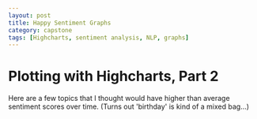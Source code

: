 ```yaml
---
layout: post
title: Happy Sentiment Graphs
category: capstone
tags: [Highcharts, sentiment analysis, NLP, graphs]
---
```


# Plotting with Highcharts, Part 2

Here are a few topics that I thought would have higher than average sentiment scores over time. (Turns out 'birthday' is kind of a mixed bag...)

<script src="https://code.highcharts.com/highcharts.js"></script>
<script src="https://code.highcharts.com/highcharts-more.js"></script>
<script src="https://code.highcharts.com/modules/exporting.js"></script>

<div id="candy-sent-container" style="height: 400px; margin: auto; min-width: 400px; max-width: 600px"></div>

<script>
Highcharts.chart('candy-sent-container', {
  chart: {
    zoomType: 'x'
  },
  title: {
    text: 'Sentiment Score of Articles Containing "Candy"'
  },
  xAxis: [{
    type: 'datetime',
    allowDecimals: false,
    title: {
      text: 'date',
      scalable: false
    }
  }],
  yAxis: {
    labels: {
      format: '{value}'
    },
    title: {
      text: 'Sentiment Scores'
    }
  },

  tooltip: {
    shared: false
  },
  series: [{"data": [[1485302400000, 0.010890824589081445], [1485475200000, 0.012716354252945216], [1485561600000, -0.0018802389589310001], [1485734400000, 0.0059123918411303038], [1485907200000, 0.019995068272205627], [1486339200000, -0.0037891367686167729], [1486512000000, 0.0067500837105169912], [1486598400000, 0.011756007438208177], [1486684800000, 0.0064422115003021424], [1486857600000, -0.0029489661163593318], [1486944000000, -0.0023973437335379775], [1487030400000, 0.0052758484107152184], [1487116800000, 0.0097046025386091674], [1487203200000, 0.0059597887977497323]], "type": "spline", "name": "Mean Score"},
  {"whiskerLength": 0, "name": "Range", "color": "#FF0000", "data": [[1485302400000, 0.010890824589081445, 0.010890824589081445], [1485475200000, 0.008743971929669322, 0.01668873657622111], [1485561600000, -0.0018802389589310001, -0.0018802389589310001], [1485734400000, 0.0014554685803087393, 0.01465217016562176], [1485907200000, 0.019995068272205627, 0.019995068272205627], [1486339200000, -0.02207795157423304, 0.0076836967479910765], [1486512000000, -0.010871010380382344, 0.024371177801416326], [1486598400000, 0.004120574450267888, 0.026045950433108082], [1486684800000, 0.0025303806180644894, 0.010354042382539796], [1486857600000, -0.002948966116359332, -0.002948966116359332], [1486944000000, -0.010492228322926274, 0.005697540855850319], [1487030400000, -0.011420306260946112, 0.023193561552644827], [1487116800000, -0.00853181333332636, 0.020184088378364145], [1487203200000, 0.004642742427360423, 0.0072768351681390415]], "stemWidth": 3, "type": "errorbar"},
 {"name": "If Sugar Is Harmless, Prove It", "color": "#FF0000", "data": [[1485302400000, 0.010890824589081445]], "tooltip": {"pointFormat": "{point.y}"}, "marker": {"color": "#FF0000", "symbol": "circle", "enabled": true}, "type": "scatter", "showInLegend": false}, {"name": "J.S.G. Boggs, Artist, Dies at 62; He Made Money. Literally.", "color": "#FF0000", "data": [[1485475200000, 0.01668873657622111]], "tooltip": {"pointFormat": "{point.y}"}, "marker": {"color": "#FF0000", "symbol": "circle", "enabled": true}, "type": "scatter", "showInLegend": false}, {"name": "An Iraqi Family Split by the Vicissitudes of Asylum", "color": "#FF0000", "data": [[1485561600000, -0.0018802389589310001]], "tooltip": {"pointFormat": "{point.y}"}, "marker": {"color": "#FF0000", "symbol": "circle", "enabled": true}, "type": "scatter", "showInLegend": false}, {"name": "Christmas creature: \'Candy cane\' crab discovered in the Caribbean ", "color": "#FF0000", "data": [[1485734400000, 0.01465217016562176]], "tooltip": {"pointFormat": "{point.y}"}, "marker": {"color": "#FF0000", "symbol": "circle", "enabled": true}, "type": "scatter", "showInLegend": false}, {"name": "Here Is How to Fend Off a Hijacking of Home Devices", "color": "#FF0000", "data": [[1485907200000, 0.019995068272205627]], "tooltip": {"pointFormat": "{point.y}"}, "marker": {"color": "#FF0000", "symbol": "circle", "enabled": true}, "type": "scatter", "showInLegend": false}, {"name": "How to make spectacular (and vegan) chocolate truffles from just a few ingredients", "color": "#FF0000", "data": [[1486339200000, 0.0076836967479910765]], "tooltip": {"pointFormat": "{point.y}"}, "marker": {"color": "#FF0000", "symbol": "circle", "enabled": true}, "type": "scatter", "showInLegend": false}, {"name": "His Art Is on the Oxxo Shelves. Keep Your Receipt.", "color": "#FF0000", "data": [[1486512000000, 0.024371177801416326]], "tooltip": {"pointFormat": "{point.y}"}, "marker": {"color": "#FF0000", "symbol": "circle", "enabled": true}, "type": "scatter", "showInLegend": false}, {"name": "Fifty Shades Darker is still steamy, but takes itself way too seriously", "color": "#FF0000", "data": [[1486598400000, 0.026045950433108082]], "tooltip": {"pointFormat": "{point.y}"}, "marker": {"color": "#FF0000", "symbol": "circle", "enabled": true}, "type": "scatter", "showInLegend": false}, {"name": "Job for Chocolate and Candy Taster Takes More Than a Sweet Tooth", "color": "#FF0000", "data": [[1486684800000, 0.010354042382539796]], "tooltip": {"pointFormat": "{point.y}"}, "marker": {"color": "#FF0000", "symbol": "circle", "enabled": true}, "type": "scatter", "showInLegend": false}, {"name": "Grammys Fashion 2017, Weird as Usual", "color": "#FF0000", "data": [[1486857600000, -0.002948966116359332]], "tooltip": {"pointFormat": "{point.y}"}, "marker": {"color": "#FF0000", "symbol": "circle", "enabled": true}, "type": "scatter", "showInLegend": false}, {"name": "The hidden life of the office candy dish and what it means when you take a piece", "color": "#FF0000", "data": [[1486944000000, 0.005697540855850319]], "tooltip": {"pointFormat": "{point.y}"}, "marker": {"color": "#FF0000", "symbol": "circle", "enabled": true}, "type": "scatter", "showInLegend": false}, {"name": "Valentines Day: Did It Start as a Roman Party or to Celebrate an Execution?", "color": "#FF0000", "data": [[1487030400000, 0.023193561552644827]], "tooltip": {"pointFormat": "{point.y}"}, "marker": {"color": "#FF0000", "symbol": "circle", "enabled": true}, "type": "scatter", "showInLegend": false}, {"name": "Love La La Land? Hate It? So Do We", "color": "#FF0000", "data": [[1487116800000, 0.020184088378364145]], "tooltip": {"pointFormat": "{point.y}"}, "marker": {"color": "#FF0000", "symbol": "circle", "enabled": true}, "type": "scatter", "showInLegend": false}, {"name": "This 21-year-old runs a town. (What were you doing at that age?)", "color": "#FF0000", "data": [[1487203200000, 0.0072768351681390415]], "tooltip": {"pointFormat": "{point.y}"}, "marker": {"color": "#FF0000", "symbol": "circle", "enabled": true}, "type": "scatter", "showInLegend": false},
 {"name": "If Sugar Is Harmless, Prove It", "color": "#FF0000", "data": [[1485302400000, 0.010890824589081445]], "tooltip": {"pointFormat": "{point.y}"}, "marker": {"color": "#FF0000", "symbol": "circle", "enabled": true}, "type": "scatter", "showInLegend": false}, {"name": "Cat Marnell, a Former Beauty Editor, on Her New Addiction Memoir", "color": "#FF0000", "data": [[1485475200000, 0.008743971929669322]], "tooltip": {"pointFormat": "{point.y}"}, "marker": {"color": "#FF0000", "symbol": "circle", "enabled": true}, "type": "scatter", "showInLegend": false}, {"name": "An Iraqi Family Split by the Vicissitudes of Asylum", "color": "#FF0000", "data": [[1485561600000, -0.0018802389589310001]], "tooltip": {"pointFormat": "{point.y}"}, "marker": {"color": "#FF0000", "symbol": "circle", "enabled": true}, "type": "scatter", "showInLegend": false}, {"name": "The Latest in Luggage: The Bold and the Beautiful", "color": "#FF0000", "data": [[1485734400000, 0.0014554685803087393]], "tooltip": {"pointFormat": "{point.y}"}, "marker": {"color": "#FF0000", "symbol": "circle", "enabled": true}, "type": "scatter", "showInLegend": false}, {"name": "Here Is How to Fend Off a Hijacking of Home Devices", "color": "#FF0000", "data": [[1485907200000, 0.019995068272205627]], "tooltip": {"pointFormat": "{point.y}"}, "marker": {"color": "#FF0000", "symbol": "circle", "enabled": true}, "type": "scatter", "showInLegend": false}, {"name": "A Diver Discovers a Candy-Colored Crab", "color": "#FF0000", "data": [[1486339200000, -0.02207795157423304]], "tooltip": {"pointFormat": "{point.y}"}, "marker": {"color": "#FF0000", "symbol": "circle", "enabled": true}, "type": "scatter", "showInLegend": false}, {"name": "Review: In Fade, Outsiders Find Each Other Thanks to a TV Crime Show", "color": "#FF0000", "data": [[1486512000000, -0.010871010380382344]], "tooltip": {"pointFormat": "{point.y}"}, "marker": {"color": "#FF0000", "symbol": "circle", "enabled": true}, "type": "scatter", "showInLegend": false}, {"name": "Taylor Sheridan on His Oscar-Nominated Screenplay for Hell or High Water", "color": "#FF0000", "data": [[1486598400000, 0.004120574450267888]], "tooltip": {"pointFormat": "{point.y}"}, "marker": {"color": "#FF0000", "symbol": "circle", "enabled": true}, "type": "scatter", "showInLegend": false}, {"name": "Period skin 101: How (and why) your skin freaks out ", "color": "#FF0000", "data": [[1486684800000, 0.0025303806180644894]], "tooltip": {"pointFormat": "{point.y}"}, "marker": {"color": "#FF0000", "symbol": "circle", "enabled": true}, "type": "scatter", "showInLegend": false}, {"name": "Grammys Fashion 2017, Weird as Usual", "color": "#FF0000", "data": [[1486857600000, -0.002948966116359332]], "tooltip": {"pointFormat": "{point.y}"}, "marker": {"color": "#FF0000", "symbol": "circle", "enabled": true}, "type": "scatter", "showInLegend": false}, {"name": "Why Saying Radical Islamic Terrorism Isnt Enough", "color": "#FF0000", "data": [[1486944000000, -0.010492228322926274]], "tooltip": {"pointFormat": "{point.y}"}, "marker": {"color": "#FF0000", "symbol": "circle", "enabled": true}, "type": "scatter", "showInLegend": false}, {"name": "In Eastern Mosul, Liberated From ISIS, Battle Rages Day and Night", "color": "#FF0000", "data": [[1487030400000, -0.011420306260946112]], "tooltip": {"pointFormat": "{point.y}"}, "marker": {"color": "#FF0000", "symbol": "circle", "enabled": true}, "type": "scatter", "showInLegend": false}, {"name": "The nation needs answers, not deflections, on Russia and Trump", "color": "#FF0000", "data": [[1487116800000, -0.00853181333332636]], "tooltip": {"pointFormat": "{point.y}"}, "marker": {"color": "#FF0000", "symbol": "circle", "enabled": true}, "type": "scatter", "showInLegend": false}, {"name": "Full Transcript and Video: Trump News Conference", "color": "#FF0000", "data": [[1487203200000, 0.004642742427360423]], "tooltip": {"pointFormat": "{point.y}"}, "marker": {"color": "#FF0000", "symbol": "circle", "enabled": true}, "type": "scatter", "showInLegend": false}
  ]
});
</script>

<script src="https://code.highcharts.com/highcharts.js"></script>
<script src="https://code.highcharts.com/highcharts-more.js"></script>
<script src="https://code.highcharts.com/modules/exporting.js"></script>

<div id="happy-sent-container" style="height: 400px; margin: auto; min-width: 400px; max-width: 600px"></div>

<script>
Highcharts.chart('happy-sent-container', {
  chart: {
    zoomType: 'x'
  },
  title: {
    text: 'Sentiment Score of Articles Containing "Happiness"'
  },
  xAxis: [{
    type: 'datetime',
    allowDecimals: false,
    title: {
      text: 'date',
      scalable: false
    }
  }],
  yAxis: {
    labels: {
      format: '{value}'
    },
    title: {
      text: 'Sentiment Scores'
    }
  },

  tooltip: {
    shared: false
  },
  series: [{"data": [[1485302400000, 0.022547886259488146], [1485388800000, 0.011189065250951865], [1485475200000, -0.0015879485054195513], [1485561600000, 0.0042670390391535236], [1485648000000, -0.0001109398113492079], [1485734400000, 0.030624278436340503], [1485993600000, -0.00806386400501353], [1486166400000, 0.0058211648973164861], [1486252800000, -0.0048528370537015073], [1486339200000, 0.014947409955660804], [1486425600000, 0.049096374393181375], [1486512000000, 0.027491294797854553], [1486598400000, -0.004602177121584344], [1486684800000, 0.0138802748663568], [1486771200000, -0.0052749855395336801], [1486857600000, -0.0043439693974705804], [1486944000000, 0.015640225065153866], [1487030400000, 0.017470070342075632], [1487116800000, 0.011992501796116689], [1487203200000, 0.0082516550301998341], [1487289600000, 0.010408845246408576]], "type": "spline", "name": "Mean Score"},
  {"whiskerLength": 0, "name": "Range", "color": "#FF0000", "data": [[1485302400000, 0.022547886259488146, 0.022547886259488146], [1485388800000, 0.011189065250951865, 0.011189065250951865], [1485475200000, -0.01535862169356378, 0.012182724682724678], [1485561600000, -0.0005043512235289789, 0.009038429301836026], [1485648000000, -0.0001109398113492079, -0.0001109398113492079], [1485734400000, 0.01923076781043131, 0.0420177890622497], [1485993600000, -0.00806386400501353, -0.00806386400501353], [1486166400000, 0.0046182455560096385, 0.007024084238623334], [1486252800000, -0.0063860587165182866, -0.0027157334538825085], [1486339200000, 0.007978611128406246, 0.019391567504364392], [1486425600000, 0.043198739046501296, 0.05499400973986146], [1486512000000, 0.0070298274651070525, 0.04795276213060205], [1486598400000, -0.004602177121584344, -0.004602177121584344], [1486684800000, 0.0138802748663568, 0.0138802748663568], [1486771200000, -0.00527498553953368, -0.00527498553953368], [1486857600000, -0.013319321107759744, 0.004631382312818584], [1486944000000, 2.641546243718108e-05, 0.033679161009302454], [1487030400000, -0.002326380470538469, 0.04726485371120355], [1487116800000, -0.0036521974496008794, 0.02439284645938158], [1487203200000, 0.004111676997624619, 0.011587481041212194], [1487289600000, 0.010408845246408576, 0.010408845246408576]], "stemWidth": 3, "type": "errorbar"},
  {"name": "Get Up and Move. It May Make You Happier.", "color": "#FF0000", "data": [[1485302400000, 0.022547886259488146]], "tooltip": {"pointFormat": "{point.y}"}, "marker": {"color": "#FF0000", "symbol": "circle", "enabled": true}, "type": "scatter", "showInLegend": false}, {"name": "A Son in Rehab, a Dying Parent: How to Bring Them Together?", "color": "#FF0000", "data": [[1485388800000, 0.011189065250951865]], "tooltip": {"pointFormat": "{point.y}"}, "marker": {"color": "#FF0000", "symbol": "circle", "enabled": true}, "type": "scatter", "showInLegend": false}, {"name": "Measuring Happiness, in Bhutan and Elsewhere", "color": "#FF0000", "data": [[1485475200000, 0.012182724682724678]], "tooltip": {"pointFormat": "{point.y}"}, "marker": {"color": "#FF0000", "symbol": "circle", "enabled": true}, "type": "scatter", "showInLegend": false}, {"name": "Trump and Putin Connect, but Avoid Talk of Lifting U.S. Sanctions", "color": "#FF0000", "data": [[1485561600000, 0.009038429301836026]], "tooltip": {"pointFormat": "{point.y}"}, "marker": {"color": "#FF0000", "symbol": "circle", "enabled": true}, "type": "scatter", "showInLegend": false}, {"name": "The Affair Season 3 Finale: A Day in Paris", "color": "#FF0000", "data": [[1485648000000, -0.0001109398113492079]], "tooltip": {"pointFormat": "{point.y}"}, "marker": {"color": "#FF0000", "symbol": "circle", "enabled": true}, "type": "scatter", "showInLegend": false}, {"name": "Dont Cut Back on the Arts", "color": "#FF0000", "data": [[1485734400000, 0.0420177890622497]], "tooltip": {"pointFormat": "{point.y}"}, "marker": {"color": "#FF0000", "symbol": "circle", "enabled": true}, "type": "scatter", "showInLegend": false}, {"name": "For Stranded Somali Refugees, Friend of America Is a Deadly Label", "color": "#FF0000", "data": [[1485993600000, -0.00806386400501353]], "tooltip": {"pointFormat": "{point.y}"}, "marker": {"color": "#FF0000", "symbol": "circle", "enabled": true}, "type": "scatter", "showInLegend": false}, {"name": "How protesters plan to get under Trumps skin wherever he goes", "color": "#FF0000", "data": [[1486166400000, 0.007024084238623334]], "tooltip": {"pointFormat": "{point.y}"}, "marker": {"color": "#FF0000", "symbol": "circle", "enabled": true}, "type": "scatter", "showInLegend": false}, {"name": "A Resettlement Mission Upended by the Sweep of a Presidents Pen", "color": "#FF0000", "data": [[1486252800000, -0.0027157334538825085]], "tooltip": {"pointFormat": "{point.y}"}, "marker": {"color": "#FF0000", "symbol": "circle", "enabled": true}, "type": "scatter", "showInLegend": false}, {"name": "A plot twist squanders Tear You Aparts outsider insights", "color": "#FF0000", "data": [[1486339200000, 0.019391567504364392]], "tooltip": {"pointFormat": "{point.y}"}, "marker": {"color": "#FF0000", "symbol": "circle", "enabled": true}, "type": "scatter", "showInLegend": false}, {"name": "Better sex, better health, more money: What men really get out of marriage ", "color": "#FF0000", "data": [[1486425600000, 0.05499400973986146]], "tooltip": {"pointFormat": "{point.y}"}, "marker": {"color": "#FF0000", "symbol": "circle", "enabled": true}, "type": "scatter", "showInLegend": false}, {"name": "6-year-old boy breaks out in celebratory dance to mark end of chemotherapy ", "color": "#FF0000", "data": [[1486512000000, 0.04795276213060205]], "tooltip": {"pointFormat": "{point.y}"}, "marker": {"color": "#FF0000", "symbol": "circle", "enabled": true}, "type": "scatter", "showInLegend": false}, {"name": "Dogs deserve better than an outdated beauty pageant", "color": "#FF0000", "data": [[1486598400000, -0.004602177121584344]], "tooltip": {"pointFormat": "{point.y}"}, "marker": {"color": "#FF0000", "symbol": "circle", "enabled": true}, "type": "scatter", "showInLegend": false}, {"name": "Heres how Trump could open doors to a new China policy", "color": "#FF0000", "data": [[1486684800000, 0.0138802748663568]], "tooltip": {"pointFormat": "{point.y}"}, "marker": {"color": "#FF0000", "symbol": "circle", "enabled": true}, "type": "scatter", "showInLegend": false}, {"name": "American Identity", "color": "#FF0000", "data": [[1486771200000, -0.00527498553953368]], "tooltip": {"pointFormat": "{point.y}"}, "marker": {"color": "#FF0000", "symbol": "circle", "enabled": true}, "type": "scatter", "showInLegend": false}, {"name": "Actress Meryl Streep renews harsh criticism of Trump in emotional speech ", "color": "#FF0000", "data": [[1486857600000, 0.004631382312818584]], "tooltip": {"pointFormat": "{point.y}"}, "marker": {"color": "#FF0000", "symbol": "circle", "enabled": true}, "type": "scatter", "showInLegend": false}, {"name": "Washingtons week with Joshua Bell revealed little that we didnt already know", "color": "#FF0000", "data": [[1486944000000, 0.033679161009302454]], "tooltip": {"pointFormat": "{point.y}"}, "marker": {"color": "#FF0000", "symbol": "circle", "enabled": true}, "type": "scatter", "showInLegend": false}, {"name": "7 health benefits of being in a happy marriage ", "color": "#FF0000", "data": [[1487030400000, 0.04726485371120355]], "tooltip": {"pointFormat": "{point.y}"}, "marker": {"color": "#FF0000", "symbol": "circle", "enabled": true}, "type": "scatter", "showInLegend": false}, {"name": "Highlights, From the Intimate to the Political, in a Midwinter Film Series", "color": "#FF0000", "data": [[1487116800000, 0.02439284645938158]], "tooltip": {"pointFormat": "{point.y}"}, "marker": {"color": "#FF0000", "symbol": "circle", "enabled": true}, "type": "scatter", "showInLegend": false}, {"name": "Nigerian leader extends sick leave abroad as citizens suffer", "color": "#FF0000", "data": [[1487203200000, 0.011587481041212194]], "tooltip": {"pointFormat": "{point.y}"}, "marker": {"color": "#FF0000", "symbol": "circle", "enabled": true}, "type": "scatter", "showInLegend": false}, {"name": "In China, a sense of betrayal after the assassination of Kim Jong Nam", "color": "#FF0000", "data": [[1487289600000, 0.010408845246408576]], "tooltip": {"pointFormat": "{point.y}"}, "marker": {"color": "#FF0000", "symbol": "circle", "enabled": true}, "type": "scatter", "showInLegend": false},
  {"name": "Get Up and Move. It May Make You Happier.", "color": "#FF0000", "data": [[1485302400000, 0.022547886259488146]], "tooltip": {"pointFormat": "{point.y}"}, "marker": {"color": "#FF0000", "symbol": "circle", "enabled": true}, "type": "scatter", "showInLegend": false}, {"name": "A Son in Rehab, a Dying Parent: How to Bring Them Together?", "color": "#FF0000", "data": [[1485388800000, 0.011189065250951865]], "tooltip": {"pointFormat": "{point.y}"}, "marker": {"color": "#FF0000", "symbol": "circle", "enabled": true}, "type": "scatter", "showInLegend": false}, {"name": "The Politics of Cowardice", "color": "#FF0000", "data": [[1485475200000, -0.01535862169356378]], "tooltip": {"pointFormat": "{point.y}"}, "marker": {"color": "#FF0000", "symbol": "circle", "enabled": true}, "type": "scatter", "showInLegend": false}, {"name": "Refugee Ban Injects Chaos Into Iraqi Familys Reunion", "color": "#FF0000", "data": [[1485561600000, -0.0005043512235289789]], "tooltip": {"pointFormat": "{point.y}"}, "marker": {"color": "#FF0000", "symbol": "circle", "enabled": true}, "type": "scatter", "showInLegend": false}, {"name": "The Affair Season 3 Finale: A Day in Paris", "color": "#FF0000", "data": [[1485648000000, -0.0001109398113492079]], "tooltip": {"pointFormat": "{point.y}"}, "marker": {"color": "#FF0000", "symbol": "circle", "enabled": true}, "type": "scatter", "showInLegend": false}, {"name": "Hall of Fame Spot for Don Coryell Could Comfort Chargers Fans", "color": "#FF0000", "data": [[1485734400000, 0.01923076781043131]], "tooltip": {"pointFormat": "{point.y}"}, "marker": {"color": "#FF0000", "symbol": "circle", "enabled": true}, "type": "scatter", "showInLegend": false}, {"name": "For Stranded Somali Refugees, Friend of America Is a Deadly Label", "color": "#FF0000", "data": [[1485993600000, -0.00806386400501353]], "tooltip": {"pointFormat": "{point.y}"}, "marker": {"color": "#FF0000", "symbol": "circle", "enabled": true}, "type": "scatter", "showInLegend": false}, {"name": "The Case for Sugar", "color": "#FF0000", "data": [[1486166400000, 0.0046182455560096385]], "tooltip": {"pointFormat": "{point.y}"}, "marker": {"color": "#FF0000", "symbol": "circle", "enabled": true}, "type": "scatter", "showInLegend": false}, {"name": "Trump administration appeals to restore travel ban, says earlier ruling was second-guessing the president", "color": "#FF0000", "data": [[1486252800000, -0.0063860587165182866]], "tooltip": {"pointFormat": "{point.y}"}, "marker": {"color": "#FF0000", "symbol": "circle", "enabled": true}, "type": "scatter", "showInLegend": false}, {"name": "Catalonia Ex-Leader Stands Trial, and Thousands of Separatists Protest", "color": "#FF0000", "data": [[1486339200000, 0.007978611128406246]], "tooltip": {"pointFormat": "{point.y}"}, "marker": {"color": "#FF0000", "symbol": "circle", "enabled": true}, "type": "scatter", "showInLegend": false}, {"name": "Sarah MacLean picks the best romance novels of the month", "color": "#FF0000", "data": [[1486425600000, 0.043198739046501296]], "tooltip": {"pointFormat": "{point.y}"}, "marker": {"color": "#FF0000", "symbol": "circle", "enabled": true}, "type": "scatter", "showInLegend": false}, {"name": "Director-writer Amma Asante finds her groove in the political love story.", "color": "#FF0000", "data": [[1486512000000, 0.0070298274651070525]], "tooltip": {"pointFormat": "{point.y}"}, "marker": {"color": "#FF0000", "symbol": "circle", "enabled": true}, "type": "scatter", "showInLegend": false}, {"name": "Dogs deserve better than an outdated beauty pageant", "color": "#FF0000", "data": [[1486598400000, -0.004602177121584344]], "tooltip": {"pointFormat": "{point.y}"}, "marker": {"color": "#FF0000", "symbol": "circle", "enabled": true}, "type": "scatter", "showInLegend": false}, {"name": "Heres how Trump could open doors to a new China policy", "color": "#FF0000", "data": [[1486684800000, 0.0138802748663568]], "tooltip": {"pointFormat": "{point.y}"}, "marker": {"color": "#FF0000", "symbol": "circle", "enabled": true}, "type": "scatter", "showInLegend": false}, {"name": "American Identity", "color": "#FF0000", "data": [[1486771200000, -0.00527498553953368]], "tooltip": {"pointFormat": "{point.y}"}, "marker": {"color": "#FF0000", "symbol": "circle", "enabled": true}, "type": "scatter", "showInLegend": false}, {"name": "After much hardship, refugee finds a home with French family", "color": "#FF0000", "data": [[1486857600000, -0.013319321107759744]], "tooltip": {"pointFormat": "{point.y}"}, "marker": {"color": "#FF0000", "symbol": "circle", "enabled": true}, "type": "scatter", "showInLegend": false}, {"name": "Unraveling Love Stories", "color": "#FF0000", "data": [[1486944000000, 2.641546243718108e-05]], "tooltip": {"pointFormat": "{point.y}"}, "marker": {"color": "#FF0000", "symbol": "circle", "enabled": true}, "type": "scatter", "showInLegend": false}, {"name": "Pakistan court ban of Valentines Day celebrations raises many contradictions", "color": "#FF0000", "data": [[1487030400000, -0.002326380470538469]], "tooltip": {"pointFormat": "{point.y}"}, "marker": {"color": "#FF0000", "symbol": "circle", "enabled": true}, "type": "scatter", "showInLegend": false}, {"name": "The Trump Eras Catholic Mirror", "color": "#FF0000", "data": [[1487116800000, -0.0036521974496008794]], "tooltip": {"pointFormat": "{point.y}"}, "marker": {"color": "#FF0000", "symbol": "circle", "enabled": true}, "type": "scatter", "showInLegend": false}, {"name": "A Plane Crash Survivor and a Decimated Soccer Team Push Forward", "color": "#FF0000", "data": [[1487203200000, 0.004111676997624619]], "tooltip": {"pointFormat": "{point.y}"}, "marker": {"color": "#FF0000", "symbol": "circle", "enabled": true}, "type": "scatter", "showInLegend": false}, {"name": "In China, a sense of betrayal after the assassination of Kim Jong Nam", "color": "#FF0000", "data": [[1487289600000, 0.010408845246408576]], "tooltip": {"pointFormat": "{point.y}"}, "marker": {"color": "#FF0000", "symbol": "circle", "enabled": true}, "type": "scatter", "showInLegend": false}

  ]
});
</script>

<script src="https://code.highcharts.com/highcharts.js"></script>
<script src="https://code.highcharts.com/highcharts-more.js"></script>
<script src="https://code.highcharts.com/modules/exporting.js"></script>

<div id="beyonce-sent-container" style="height: 400px; margin: auto; min-width: 400px; max-width: 600px"></div>

<script>
Highcharts.chart('beyonce-sent-container', {
  chart: {
    zoomType: 'x'
  },
  title: {
    text: 'Sentiment Score of Articles Containing "Beyonce"'
  },
  xAxis: [{
    type: 'datetime',
    allowDecimals: false,
    title: {
      text: 'date',
      scalable: false
    }
  }],
  yAxis: {
    labels: {
      format: '{value}'
    },
    title: {
      text: 'Sentiment Scores'
    }
  },

  tooltip: {
    shared: false
  },
  series: [{"data": [[1485907200000, 0.0040879578188251654], [1486598400000, 0.0046079827011844543], [1486771200000, 0.016804747176393849], [1486857600000, 0.027944332717320421], [1486944000000, 0.020950389208953146], [1487203200000, -0.0044123878850766424]], "type": "spline", "name": "Mean Score"},
  {"whiskerLength": 0, "name": "Range", "color": "#FF0000", "data": [[1485907200000, 0.004087957818825165, 0.004087957818825165], [1486598400000, -0.004091995966995966, 0.021181866744366742], [1486771200000, 0.01680474717639385, 0.01680474717639385], [1486857600000, 0.017735075002516858, 0.051906457972443844], [1486944000000, -0.0035961720969373626, 0.048337141487191614], [1487203200000, -0.005881011321948444, -0.002943764448204841]], "stemWidth": 3, "type": "errorbar"},
  {"name": "Beyonc Is Pregnant, and Twitter Loses It", "color": "#FF0000", "data": [[1485907200000, 0.004087957818825165]], "tooltip": {"pointFormat": "{point.y}"}, "marker": {"color": "#FF0000", "symbol": "circle", "enabled": true}, "type": "scatter", "showInLegend": false}, {"name": "YouTube singer\'s estate sues Beyonce for $20M in copyright infringement suit ", "color": "#FF0000", "data": [[1486598400000, -0.004091995966995966]], "tooltip": {"pointFormat": "{point.y}"}, "marker": {"color": "#FF0000", "symbol": "circle", "enabled": true}, "type": "scatter", "showInLegend": false}, {"name": "Grammys add 1st man, transgender woman as trophy presenters ", "color": "#FF0000", "data": [[1486771200000, 0.01680474717639385]], "tooltip": {"pointFormat": "{point.y}"}, "marker": {"color": "#FF0000", "symbol": "circle", "enabled": true}, "type": "scatter", "showInLegend": false}, {"name": "List of 2017 Grammy winners so far ", "color": "#FF0000", "data": [[1486857600000, 0.017735075002516858]], "tooltip": {"pointFormat": "{point.y}"}, "marker": {"color": "#FF0000", "symbol": "circle", "enabled": true}, "type": "scatter", "showInLegend": false}, {"name": "Grammys fashion: CeeLo goes gold, Lady Gaga goes bitty", "color": "#FF0000", "data": [[1486944000000, -0.0035961720969373626]], "tooltip": {"pointFormat": "{point.y}"}, "marker": {"color": "#FF0000", "symbol": "circle", "enabled": true}, "type": "scatter", "showInLegend": false}, {"name": "Grammy producer apologizes for Metallica, Caesar glitches", "color": "#FF0000", "data": [[1487203200000, -0.005881011321948444]], "tooltip": {"pointFormat": "{point.y}"}, "marker": {"color": "#FF0000", "symbol": "circle", "enabled": true}, "type": "scatter", "showInLegend": false},
  {"name": "Beyonc Is Pregnant, and Twitter Loses It", "color": "#FF0000", "data": [[1485907200000, 0.004087957818825165]], "tooltip": {"pointFormat": "{point.y}"}, "marker": {"color": "#FF0000", "symbol": "circle", "enabled": true}, "type": "scatter", "showInLegend": false}, {"name": "George and Amal Clooney expecting twins ", "color": "#FF0000", "data": [[1486598400000, 0.021181866744366742]], "tooltip": {"pointFormat": "{point.y}"}, "marker": {"color": "#FF0000", "symbol": "circle", "enabled": true}, "type": "scatter", "showInLegend": false}, {"name": "Grammys add 1st man, transgender woman as trophy presenters ", "color": "#FF0000", "data": [[1486771200000, 0.01680474717639385]], "tooltip": {"pointFormat": "{point.y}"}, "marker": {"color": "#FF0000", "symbol": "circle", "enabled": true}, "type": "scatter", "showInLegend": false}, {"name": "Gwyneth Paltrow on when she feels the sexiest ", "color": "#FF0000", "data": [[1486857600000, 0.051906457972443844]], "tooltip": {"pointFormat": "{point.y}"}, "marker": {"color": "#FF0000", "symbol": "circle", "enabled": true}, "type": "scatter", "showInLegend": false}, {"name": "Adele thought Beyonce should have won album of the year and she\'s not the only one ", "color": "#FF0000", "data": [[1486944000000, 0.048337141487191614]], "tooltip": {"pointFormat": "{point.y}"}, "marker": {"color": "#FF0000", "symbol": "circle", "enabled": true}, "type": "scatter", "showInLegend": false}, {"name": "Grammy producer apologizes for Metallica glitch ", "color": "#FF0000", "data": [[1487203200000, -0.002943764448204841]], "tooltip": {"pointFormat": "{point.y}"}, "marker": {"color": "#FF0000", "symbol": "circle", "enabled": true}, "type": "scatter", "showInLegend": false}
  ]
});
</script>

<script src="https://code.highcharts.com/highcharts.js"></script>
<script src="https://code.highcharts.com/highcharts-more.js"></script>
<script src="https://code.highcharts.com/modules/exporting.js"></script>

<div id="birthday-sent-container" style="height: 400px; margin: auto; min-width: 400px; max-width: 600px"></div>

<script>
Highcharts.chart('birthday-sent-container', {
  chart: {
    zoomType: 'x'
  },
  title: {
    text: 'Sentiment Score of Articles Containing "Birthday"'
  },
  xAxis: [{
    type: 'datetime',
    allowDecimals: false,
    title: {
      text: 'date',
      scalable: false
    }
  }],
  yAxis: {
    labels: {
      format: '{value}'
    },
    title: {
      text: 'Sentiment Scores'
    }
  },

  tooltip: {
    shared: false
  },
  series: [{"data": [[1484179200000, 0.020667792098351255], [1484697600000, -0.01642663714303802], [1485388800000, -0.013594945882612114], [1485475200000, 0.0019143292167248032], [1485561600000, -0.0020571484438851812], [1485648000000, 0.012228809092059395], [1485734400000, -0.00087370233934766961], [1485820800000, 0.00014424443403140489], [1485907200000, 0.001883061305141461], [1485993600000, 0.00079653230043067857], [1486080000000, -0.00021194834502053072], [1486166400000, 0.0061105833673203158], [1486252800000, 0.0169212006990456], [1486339200000, 0.0069907188609435967], [1486425600000, 0.003749457323795175], [1486512000000, 0.0078895814193381715], [1486598400000, 0.016039878463920177], [1486684800000, 0.014090850061066369], [1486771200000, 0.018635420074702164], [1486857600000, 0.024196306539765886], [1486944000000, 0.00086723375920121429], [1487030400000, 0.0098832808206203056], [1487116800000, 0.0101687576335374], [1487203200000, 0.0040713311166414926], [1487289600000, -0.0012135617631554528]], "type": "spline", "name": "Mean Score"},
  {"whiskerLength": 0, "name": "Range", "color": "#FF0000", "data": [[1484179200000, 0.020667792098351255, 0.020667792098351255], [1484697600000, -0.01642663714303802, -0.01642663714303802], [1485388800000, -0.013594945882612114, -0.013594945882612114], [1485475200000, -0.0040197217850008685, 0.005613529880197991], [1485561600000, -0.002057148443885181, -0.002057148443885181], [1485648000000, 0.004743302671324542, 0.01823452660263855], [1485734400000, -0.0008737023393476696, -0.0008737023393476696], [1485820800000, 0.0001442444340314049, 0.0001442444340314049], [1485907200000, -0.0006811281869632444, 0.0044472507972461665], [1485993600000, -0.005013958209495699, 0.006607022810357056], [1486080000000, -0.002186056600375809, 0.0033253592619999963], [1486166400000, 0.001409610027254507, 0.012303894518696804], [1486252800000, 0.0024319962932900204, 0.031326694284594156], [1486339200000, 0.0010537386999811187, 0.014226939577484074], [1486425600000, -0.005602353734814484, 0.012740147185200472], [1486512000000, -0.013629116786565101, 0.034677445993828604], [1486598400000, 0.00883067022954524, 0.023249086698295115], [1486684800000, -0.0013856225948238484, 0.024760881192237214], [1486771200000, 0.016552365485219885, 0.020718474664184444], [1486857600000, 0.008767189227872002, 0.03478695739915782], [1486944000000, -0.015526794302514794, 0.009601300519438968], [1487030400000, -0.009376984749171438, 0.03761661365525851], [1487116800000, -0.006413175550015143, 0.024600492100168937], [1487203200000, -0.009484250915827148, 0.010933949886165955], [1487289600000, -0.0012135617631554528, -0.0012135617631554528]], "stemWidth": 3, "type": "errorbar"},
  {"name": "$60,000 in Tuition, and My Son Wants to Become a Farmer?", "color": "#FF0000", "data": [[1484179200000, 0.020667792098351255]], "tooltip": {"pointFormat": "{point.y}"}, "marker": {"color": "#FF0000", "symbol": "circle", "enabled": true}, "type": "scatter", "showInLegend": false}, {"name": "How Zoo Animals Learn to Help Take Care of Themselves", "color": "#FF0000", "data": [[1484697600000, -0.01642663714303802]], "tooltip": {"pointFormat": "{point.y}"}, "marker": {"color": "#FF0000", "symbol": "circle", "enabled": true}, "type": "scatter", "showInLegend": false}, {"name": "Letter of Recommendation: Pedialyte", "color": "#FF0000", "data": [[1485388800000, -0.013594945882612114]], "tooltip": {"pointFormat": "{point.y}"}, "marker": {"color": "#FF0000", "symbol": "circle", "enabled": true}, "type": "scatter", "showInLegend": false}, {"name": "Philip Glass Celebrates His 80th Birthday With an 11th Symphony", "color": "#FF0000", "data": [[1485475200000, -0.0040197217850008685]], "tooltip": {"pointFormat": "{point.y}"}, "marker": {"color": "#FF0000", "symbol": "circle", "enabled": true}, "type": "scatter", "showInLegend": false}, {"name": "Banned From U.S.: You Need to Go Back to Your Country", "color": "#FF0000", "data": [[1485561600000, -0.002057148443885181]], "tooltip": {"pointFormat": "{point.y}"}, "marker": {"color": "#FF0000", "symbol": "circle", "enabled": true}, "type": "scatter", "showInLegend": false}, {"name": "Roger Federer, Defying Age, Tops Rafael Nadal in Australian Open Final", "color": "#FF0000", "data": [[1485648000000, 0.004743302671324542]], "tooltip": {"pointFormat": "{point.y}"}, "marker": {"color": "#FF0000", "symbol": "circle", "enabled": true}, "type": "scatter", "showInLegend": false}, {"name": "You Have Let Us Down, Trump: Iraqis See U.S. Relations Recast", "color": "#FF0000", "data": [[1485734400000, -0.0008737023393476696]], "tooltip": {"pointFormat": "{point.y}"}, "marker": {"color": "#FF0000", "symbol": "circle", "enabled": true}, "type": "scatter", "showInLegend": false}, {"name": "Picking One Justice, Trump Has Eye on Choosing a Second", "color": "#FF0000", "data": [[1485820800000, 0.0001442444340314049]], "tooltip": {"pointFormat": "{point.y}"}, "marker": {"color": "#FF0000", "symbol": "circle", "enabled": true}, "type": "scatter", "showInLegend": false}, {"name": "The Misunderstood Genius of Russell Westbrook", "color": "#FF0000", "data": [[1485907200000, -0.0006811281869632444]], "tooltip": {"pointFormat": "{point.y}"}, "marker": {"color": "#FF0000", "symbol": "circle", "enabled": true}, "type": "scatter", "showInLegend": false}, {"name": "Pregnant Women Turn to Marijuana, Perhaps Harming Infants", "color": "#FF0000", "data": [[1485993600000, -0.005013958209495699]], "tooltip": {"pointFormat": "{point.y}"}, "marker": {"color": "#FF0000", "symbol": "circle", "enabled": true}, "type": "scatter", "showInLegend": false}, {"name": "Trumps election is the last, best hope to re-Reaganize the GOP", "color": "#FF0000", "data": [[1486080000000, -0.002186056600375809]], "tooltip": {"pointFormat": "{point.y}"}, "marker": {"color": "#FF0000", "symbol": "circle", "enabled": true}, "type": "scatter", "showInLegend": false}, {"name": "Trump may be tilting toward compassion on dreamers", "color": "#FF0000", "data": [[1486166400000, 0.001409610027254507]], "tooltip": {"pointFormat": "{point.y}"}, "marker": {"color": "#FF0000", "symbol": "circle", "enabled": true}, "type": "scatter", "showInLegend": false}, {"name": "Patriots Mount a Comeback for the Ages to Win a Fifth Super Bowl", "color": "#FF0000", "data": [[1486252800000, 0.0024319962932900204]], "tooltip": {"pointFormat": "{point.y}"}, "marker": {"color": "#FF0000", "symbol": "circle", "enabled": true}, "type": "scatter", "showInLegend": false}, {"name": "Maryland basketball eager for quick redemption after disheartening loss", "color": "#FF0000", "data": [[1486339200000, 0.0010537386999811187]], "tooltip": {"pointFormat": "{point.y}"}, "marker": {"color": "#FF0000", "symbol": "circle", "enabled": true}, "type": "scatter", "showInLegend": false}, {"name": "Waiting for New Lives: 2 Refugees Long Journeys to the U.S.", "color": "#FF0000", "data": [[1486425600000, -0.005602353734814484]], "tooltip": {"pointFormat": "{point.y}"}, "marker": {"color": "#FF0000", "symbol": "circle", "enabled": true}, "type": "scatter", "showInLegend": false}, {"name": "Mackenzie Phillips says exposing incest with father ruined family relationships ", "color": "#FF0000", "data": [[1486512000000, -0.013629116786565101]], "tooltip": {"pointFormat": "{point.y}"}, "marker": {"color": "#FF0000", "symbol": "circle", "enabled": true}, "type": "scatter", "showInLegend": false}, {"name": "The joys of spring training in Arizona: Good eats, cheap seats and no worries", "color": "#FF0000", "data": [[1486598400000, 0.00883067022954524]], "tooltip": {"pointFormat": "{point.y}"}, "marker": {"color": "#FF0000", "symbol": "circle", "enabled": true}, "type": "scatter", "showInLegend": false}, {"name": "At 35, Canadian Ski Racer Is Finding His Groove", "color": "#FF0000", "data": [[1486684800000, -0.0013856225948238484]], "tooltip": {"pointFormat": "{point.y}"}, "marker": {"color": "#FF0000", "symbol": "circle", "enabled": true}, "type": "scatter", "showInLegend": false}, {"name": "Tom Petty & the Heartbreakers reunite for Grammy honor", "color": "#FF0000", "data": [[1486771200000, 0.016552365485219885]], "tooltip": {"pointFormat": "{point.y}"}, "marker": {"color": "#FF0000", "symbol": "circle", "enabled": true}, "type": "scatter", "showInLegend": false}, {"name": "Tech Q&A;: How to detect iPhone viruses ", "color": "#FF0000", "data": [[1486857600000, 0.008767189227872002]], "tooltip": {"pointFormat": "{point.y}"}, "marker": {"color": "#FF0000", "symbol": "circle", "enabled": true}, "type": "scatter", "showInLegend": false}, {"name": "Republicans Tweet, Then Delete, a Fake Lincoln Quote", "color": "#FF0000", "data": [[1486944000000, -0.015526794302514794]], "tooltip": {"pointFormat": "{point.y}"}, "marker": {"color": "#FF0000", "symbol": "circle", "enabled": true}, "type": "scatter", "showInLegend": false}, {"name": "Police looking for clues in death of NKorea leaders brother", "color": "#FF0000", "data": [[1487030400000, -0.009376984749171438]], "tooltip": {"pointFormat": "{point.y}"}, "marker": {"color": "#FF0000", "symbol": "circle", "enabled": true}, "type": "scatter", "showInLegend": false}, {"name": "Malaysian airport assassination focuses new attention on North Korean leader", "color": "#FF0000", "data": [[1487116800000, -0.006413175550015143]], "tooltip": {"pointFormat": "{point.y}"}, "marker": {"color": "#FF0000", "symbol": "circle", "enabled": true}, "type": "scatter", "showInLegend": false}, {"name": "TV highlights: Great Performances spotlights the New York City Ballet", "color": "#FF0000", "data": [[1487203200000, -0.009484250915827148]], "tooltip": {"pointFormat": "{point.y}"}, "marker": {"color": "#FF0000", "symbol": "circle", "enabled": true}, "type": "scatter", "showInLegend": false}, {"name": "Ask Amy: Couple at odds over homeless mother", "color": "#FF0000", "data": [[1487289600000, -0.0012135617631554528]], "tooltip": {"pointFormat": "{point.y}"}, "marker": {"color": "#FF0000", "symbol": "circle", "enabled": true}, "type": "scatter", "showInLegend": false},
  {"name": "$60,000 in Tuition, and My Son Wants to Become a Farmer?", "color": "#FF0000", "data": [[1484179200000, 0.020667792098351255]], "tooltip": {"pointFormat": "{point.y}"}, "marker": {"color": "#FF0000", "symbol": "circle", "enabled": true}, "type": "scatter", "showInLegend": false}, {"name": "How Zoo Animals Learn to Help Take Care of Themselves", "color": "#FF0000", "data": [[1484697600000, -0.01642663714303802]], "tooltip": {"pointFormat": "{point.y}"}, "marker": {"color": "#FF0000", "symbol": "circle", "enabled": true}, "type": "scatter", "showInLegend": false}, {"name": "Letter of Recommendation: Pedialyte", "color": "#FF0000", "data": [[1485388800000, -0.013594945882612114]], "tooltip": {"pointFormat": "{point.y}"}, "marker": {"color": "#FF0000", "symbol": "circle", "enabled": true}, "type": "scatter", "showInLegend": false}, {"name": "Chuck Stewart, Jazz Photographer, Dies at 89; Youve Seen His Album Covers", "color": "#FF0000", "data": [[1485475200000, 0.005613529880197991]], "tooltip": {"pointFormat": "{point.y}"}, "marker": {"color": "#FF0000", "symbol": "circle", "enabled": true}, "type": "scatter", "showInLegend": false}, {"name": "Banned From U.S.: You Need to Go Back to Your Country", "color": "#FF0000", "data": [[1485561600000, -0.002057148443885181]], "tooltip": {"pointFormat": "{point.y}"}, "marker": {"color": "#FF0000", "symbol": "circle", "enabled": true}, "type": "scatter", "showInLegend": false}, {"name": "Roger Federer, Defying Age, Tops Rival Rafael Nadal in Australian Open Final", "color": "#FF0000", "data": [[1485648000000, 0.01823452660263855]], "tooltip": {"pointFormat": "{point.y}"}, "marker": {"color": "#FF0000", "symbol": "circle", "enabled": true}, "type": "scatter", "showInLegend": false}, {"name": "You Have Let Us Down, Trump: Iraqis See U.S. Relations Recast", "color": "#FF0000", "data": [[1485734400000, -0.0008737023393476696]], "tooltip": {"pointFormat": "{point.y}"}, "marker": {"color": "#FF0000", "symbol": "circle", "enabled": true}, "type": "scatter", "showInLegend": false}, {"name": "Picking One Justice, Trump Has Eye on Choosing a Second", "color": "#FF0000", "data": [[1485820800000, 0.0001442444340314049]], "tooltip": {"pointFormat": "{point.y}"}, "marker": {"color": "#FF0000", "symbol": "circle", "enabled": true}, "type": "scatter", "showInLegend": false}, {"name": "A Rare Pacific Islander Captivates Its Neighborhood", "color": "#FF0000", "data": [[1485907200000, 0.0044472507972461665]], "tooltip": {"pointFormat": "{point.y}"}, "marker": {"color": "#FF0000", "symbol": "circle", "enabled": true}, "type": "scatter", "showInLegend": false}, {"name": "Chocolate Sculpture, With a Bitter Taste of Colonialism", "color": "#FF0000", "data": [[1485993600000, 0.006607022810357056]], "tooltip": {"pointFormat": "{point.y}"}, "marker": {"color": "#FF0000", "symbol": "circle", "enabled": true}, "type": "scatter", "showInLegend": false}, {"name": "The Smothers Brothers: Laughing at Hard Truths", "color": "#FF0000", "data": [[1486080000000, 0.0033253592619999963]], "tooltip": {"pointFormat": "{point.y}"}, "marker": {"color": "#FF0000", "symbol": "circle", "enabled": true}, "type": "scatter", "showInLegend": false}, {"name": "Is the Met Museum a Great Institution in Decline?", "color": "#FF0000", "data": [[1486166400000, 0.012303894518696804]], "tooltip": {"pointFormat": "{point.y}"}, "marker": {"color": "#FF0000", "symbol": "circle", "enabled": true}, "type": "scatter", "showInLegend": false}, {"name": "Februarys Class of KidsPost: Pierce fourth-graders from Remington, Va.", "color": "#FF0000", "data": [[1486252800000, 0.031326694284594156]], "tooltip": {"pointFormat": "{point.y}"}, "marker": {"color": "#FF0000", "symbol": "circle", "enabled": true}, "type": "scatter", "showInLegend": false}, {"name": "A Lesson in Black History", "color": "#FF0000", "data": [[1486339200000, 0.014226939577484074]], "tooltip": {"pointFormat": "{point.y}"}, "marker": {"color": "#FF0000", "symbol": "circle", "enabled": true}, "type": "scatter", "showInLegend": false}, {"name": "Review: In Legion, a Heros Journey Is a Real Head Trip", "color": "#FF0000", "data": [[1486425600000, 0.012740147185200472]], "tooltip": {"pointFormat": "{point.y}"}, "marker": {"color": "#FF0000", "symbol": "circle", "enabled": true}, "type": "scatter", "showInLegend": false}, {"name": "Essence honors Erykah Badu for 20 years of Baduizm", "color": "#FF0000", "data": [[1486512000000, 0.034677445993828604]], "tooltip": {"pointFormat": "{point.y}"}, "marker": {"color": "#FF0000", "symbol": "circle", "enabled": true}, "type": "scatter", "showInLegend": false}, {"name": "Ambassador of Americana celebrates midcentury living with slide shows and city tours", "color": "#FF0000", "data": [[1486598400000, 0.023249086698295115]], "tooltip": {"pointFormat": "{point.y}"}, "marker": {"color": "#FF0000", "symbol": "circle", "enabled": true}, "type": "scatter", "showInLegend": false}, {"name": "Honoring the president who honored the arts", "color": "#FF0000", "data": [[1486684800000, 0.024760881192237214]], "tooltip": {"pointFormat": "{point.y}"}, "marker": {"color": "#FF0000", "symbol": "circle", "enabled": true}, "type": "scatter", "showInLegend": false}, {"name": "Rangers Goaltender Henrik Lundqvist Collects his 400th Regular-Season Victory", "color": "#FF0000", "data": [[1486771200000, 0.020718474664184444]], "tooltip": {"pointFormat": "{point.y}"}, "marker": {"color": "#FF0000", "symbol": "circle", "enabled": true}, "type": "scatter", "showInLegend": false}, {"name": "These teens are working to cure cancer and solve the mysteries of the universe", "color": "#FF0000", "data": [[1486857600000, 0.03478695739915782]], "tooltip": {"pointFormat": "{point.y}"}, "marker": {"color": "#FF0000", "symbol": "circle", "enabled": true}, "type": "scatter", "showInLegend": false}, {"name": "UN Security Council meeting sought over NKorea missile test", "color": "#FF0000", "data": [[1486944000000, 0.009601300519438968]], "tooltip": {"pointFormat": "{point.y}"}, "marker": {"color": "#FF0000", "symbol": "circle", "enabled": true}, "type": "scatter", "showInLegend": false}, {"name": "Country singer RaeLynn reveals husband enlisted in military ", "color": "#FF0000", "data": [[1487030400000, 0.03761661365525851]], "tooltip": {"pointFormat": "{point.y}"}, "marker": {"color": "#FF0000", "symbol": "circle", "enabled": true}, "type": "scatter", "showInLegend": false}, {"name": "Why I Still Love TiVo and How a Sous Vide Gadget Rescued Me", "color": "#FF0000", "data": [[1487116800000, 0.024600492100168937]], "tooltip": {"pointFormat": "{point.y}"}, "marker": {"color": "#FF0000", "symbol": "circle", "enabled": true}, "type": "scatter", "showInLegend": false}, {"name": "Adding Facebooks Birthday List to a Calendar Program", "color": "#FF0000", "data": [[1487203200000, 0.010933949886165955]], "tooltip": {"pointFormat": "{point.y}"}, "marker": {"color": "#FF0000", "symbol": "circle", "enabled": true}, "type": "scatter", "showInLegend": false}, {"name": "Ask Amy: Couple at odds over homeless mother", "color": "#FF0000", "data": [[1487289600000, -0.0012135617631554528]], "tooltip": {"pointFormat": "{point.y}"}, "marker": {"color": "#FF0000", "symbol": "circle", "enabled": true}, "type": "scatter", "showInLegend": false}
  ]
});
</script>

